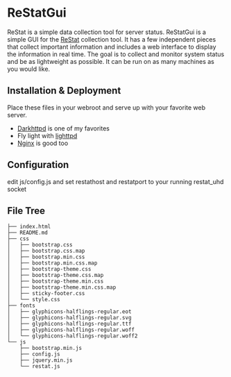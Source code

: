 # ReStatGui
  
ReStat is a simple data collection tool for server status.
ReStatGui is a simple GUI for the [ReStat](https://github.com/Fullaxx/ReStat) collection tool.
It has a few independent pieces that collect important information
and includes a web interface to display the information in real time.
The goal is to collect and monitor system status and be as lightweight as possible.
It can be run on as many machines as you would like.

## Installation & Deployment

Place these files in your webroot and serve up with your favorite web server.
* [Darkhttpd](https://unix4lyfe.org/darkhttpd/) is one of my favorites
* Fly light with [lighttpd](https://www.lighttpd.net/)
* [Nginx](https://www.nginx.com/resources/wiki/) is good too

## Configuration

edit js/config.js and set restathost and restatport to your running restat_uhd socket

## File Tree
```
├── index.html
├── README.md
├── css
│   ├── bootstrap.css
│   ├── bootstrap.css.map
│   ├── bootstrap.min.css
│   ├── bootstrap.min.css.map
│   ├── bootstrap-theme.css
│   ├── bootstrap-theme.css.map
│   ├── bootstrap-theme.min.css
│   ├── bootstrap-theme.min.css.map
│   ├── sticky-footer.css
│   └── style.css
├── fonts
│   ├── glyphicons-halflings-regular.eot
│   ├── glyphicons-halflings-regular.svg
│   ├── glyphicons-halflings-regular.ttf
│   ├── glyphicons-halflings-regular.woff
│   └── glyphicons-halflings-regular.woff2
└── js
    ├── bootstrap.min.js
    ├── config.js
    ├── jquery.min.js
    └── restat.js
```
